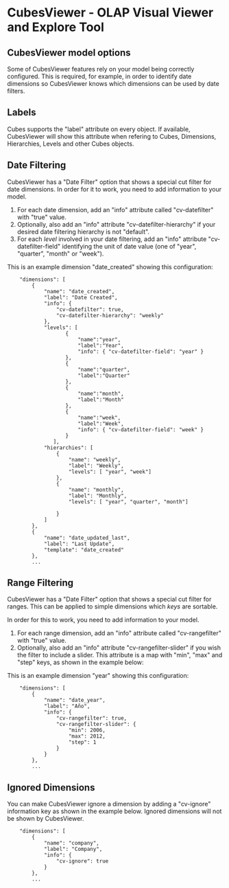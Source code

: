 CubesViewer - OLAP Visual Viewer and Explore Tool
=================================================

CubesViewer model options
-------------------------

Some of CubesViewer features rely on your model being correctly configured. This is required, for example,
in order to identify date dimensions so CubesViewer knows which dimensions can be used by date filters. 

Labels
------

Cubes supports the "label" attribute on every object. If available, CubesViewer will show this attribute 
when refering to Cubes, Dimensions, Hierarchies, Levels and other Cubes objects.

Date Filtering
--------------

CubesViewer has a "Date Filter" option that shows a special cut filter for date dimensions. In order for it
to work, you need to add information to your model.  

1. For each date dimension, add an "info" attribute called "cv-datefilter" with "true" value.
2. Optionally, also add an "info" attribute "cv-datefilter-hierarchy" if your desired date 
   filtering hierarchy is not "default".
3. For each *level* involved in your date filtering, add an "info" attribute "cv-datefilter-field" 
   identifying the unit of date value (one of "year", "quarter", "month" or "week").   

This is an example dimension "date_created" showing this configuration:
 
```
    "dimensions": [ 
        {
            "name": "date_created",
            "label": "Date Created",
            "info": {
                "cv-datefilter": true,
                "cv-datefilter-hierarchy": "weekly"
            },
            "levels": [
                   {
                       "name":"year",
                       "label":"Year",
                       "info": { "cv-datefilter-field": "year" }
                   },
                   {
                       "name":"quarter",
                       "label":"Quarter"
                   },                  
                   {
                       "name":"month",
                       "label":"Month"
                   },
                   {
                       "name":"week",
                       "label":"Week",
                       "info": { "cv-datefilter-field": "week" }                           
                   }
               ],
            "hierarchies": [
                {
                    "name": "weekly",
                    "label": "Weekly",
                    "levels": [ "year", "week"]
                },
                {
                    "name": "monthly",
                    "label": "Monthly",
                    "levels": [ "year", "quarter", "month"]
                    
                }
            ]
        },
        {
            "name": "date_updated_last",
            "label": "Last Update",
            "template": "date_created"
        },
        ...  
```

Range Filtering
---------------

CubesViewer has a "Date Filter" option that shows a special cut filter for ranges. This can be applied
to simple dimensions which *keys* are sortable.

In order for this to work, you need to add information to your model.  

1. For each range dimension, add an "info" attribute called "cv-rangefilter" with "true" value.
2. Optionally, also add an "info" attribute "cv-rangefilter-slider" if you wish the filter
   to include a slider. This attribute is a map with "min", "max" and "step" keys, as shown
   in the example below:

This is an example dimension "year" showing this configuration:
 
```
    "dimensions": [ 
        {
            "name": "date_year",
            "label": "Año",
            "info": {
                "cv-rangefilter": true,
                "cv-rangefilter-slider": {
                    "min": 2006, 
                    "max": 2012, 
                    "step": 1
                }
            }
        },
        ...
```

Ignored Dimensions
------------------

You can make CubesViewer ignore a dimension by adding a "cv-ignore" information key as shown 
in the example below. Ignored dimensions will not be shown by CubesViewer.

```
    "dimensions": [
        {
            "name": "company",
            "label": "Company",
            "info": {
                "cv-ignore": true
            }
        },
        ...
```


